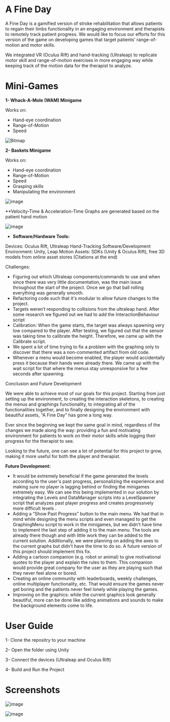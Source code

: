 # A Fine Day

A Fine Day is a gamified version of stroke rehabilitation that allows patients to regain their limbs functionality in an engaging environment and therapists to remotely track patient progress. We would like to focus our efforts for this version of the game on developing games that target patients’ range-of-motion and motor skills.

We integrated VR (Oculus Rift) and hand-tracking (Ultraleap) to replicate motor skill and range-of-motion exercises in more engaging way while keeping track of the motion data for the therapist to analyze.

# Mini-Games

**1- Whack-A-Mole (WAM) Minigame**

Works on:
- Hand-eye coordination
- Range-of-Motion
- Speed

![Bitmap](https://user-images.githubusercontent.com/77675540/146438818-12cb6eb8-93eb-482e-b66a-6a3ab8da0ccc.png)

**2- Baskets Minigame**

Works on:
- Hand-eye coordination
- Range-of-Motion
- Speed
- Grasping skills
- Manipulating the environment

![image](https://user-images.githubusercontent.com/77675540/146441239-4361ca89-010b-4f6b-95c2-b823a1920db8.png)

**Velocity-Time & Acceleration-Time Graphs are generated based on the patient hand motion

![image](https://user-images.githubusercontent.com/77675540/146442410-5f27d826-8bf6-4670-8a40-37c37f3e1da4.png)

- **Software/Hardware Tools:**

Devices: Oculus Rift, Ultraleap Hand-Tracking
Software/Development Environment: Unity, Leap Motion
Assets: SDKs (Unity & Oculus Rift), free 3D models from online asset stores (Citations at the end)


Challenges:

- Figuring out which Ultraleap components/commands to use and when since there was very little documentation, was the main issue throughout the start of the project. Once we go that ball rolling everything was generally smooth.
- Refactoring code such that it's modular to allow future changes to the project.
- Targets weren’t responding to collisions from the ultraleap hand. After some research we figured out we had to add the InteractionBehaviour script
- Calibration: When the game starts, the target was always spawning very low compared to the player. After testing, we figured out that the sensor was taking time to calibrate the height. Therefore, we came up with the Calibrate script.
- We spent a lot of time trying to fix a problem with the graphing only to discover that there was a non-commented artifact from old code.
- Whenever a menu would become enabled, the player would accidentally press it because their hands were already there. We came up with the wait script for that where the menus stay unresponsive for a few seconds after spawning.


Conclusion and Future Development

We were able to achieve most of our goals for this project. Starting from just setting up the environment, to creating the interaction skeletons, to creating the menus and graphings functionality, to integrating all of the functionalities together, and to finally designing the environment with beautiful assets, “A Fine Day” has gone a long way.

Ever since the beginning we kept the same goal in mind, regardless of the changes we made along the way: providing a fun and motivating environment for patients to work on their motor skills while logging their progress for the therapist to see.

Looking to the future, one can see a lot of potential for this project to grow, making it more useful for both the player and therapist.

**Future Development:**

- It would be extremely beneficial if the game generated the levels according to the user's past progress, personalizing the experience and making sure no player is lagging behind or finding the minigames extremely easy. We can see this being implemented in our solution by integrating the Levels and DataManager scripts into a LevelSpawner script that analyzes past player progress and creates progressively more difficult levels .
- Adding a “Show Past Progress” button to the main menu. We had that in mind while designing the menu scripts and even managed to get the GraphingMenu script to work in the minigames, but we didn’t have time to implement the last step of adding it to the main menu. The tools are already there though and with little work they can be added to the current solution. Additionally, we were planning on adding the axes to the current graphs but didn’t have the time to do so. A future version of this project should implement this fix.
- Adding a cartoon companion (e.g. robot or animal) to give motivational quotes to the player and explain the rules to them. This companion would provide great company for the user as they are playing such that they never feel alone or bored.
- Creating an online community with leaderboards, weekly challenges, online multiplayer functionality, etc. That would ensure the games never get boring and the patients never feel lonely while playing the games.
- Improving on the graphics: while the current graphics look generally beautiful, more can be done like adding animations and sounds to make the background elements come to life. 

# User Guide
1- Clone the repositry to your machine

2- Open the folder using Unity

3- Connect the devices (Ultraleap and Oculus Rift)

4- Build and Run the Project

# Screenshots

![image](https://user-images.githubusercontent.com/77675540/146443162-c4884f3a-ee5a-4895-8f84-e55eeb3143a0.png)

![image](https://user-images.githubusercontent.com/77675540/146442661-8e3043ab-19e0-4799-985c-0eb82c4a330a.png)

